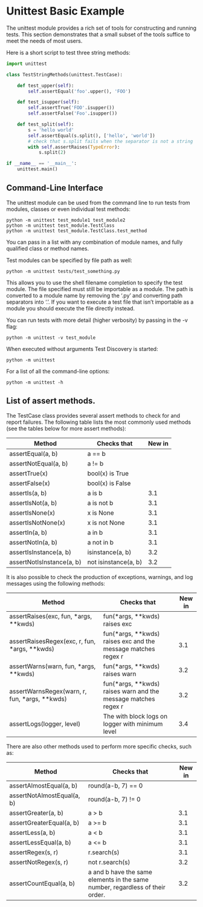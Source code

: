# Unittest Basic Example
The unittest module provides a rich set of tools for constructing and running tests. This section demonstrates that a small subset of the tools suffice to meet the needs of most users.

Here is a short script to test three string methods:

```python
import unittest

class TestStringMethods(unittest.TestCase):

    def test_upper(self):
        self.assertEqual('foo'.upper(), 'FOO')

    def test_isupper(self):
        self.assertTrue('FOO'.isupper())
        self.assertFalse('Foo'.isupper())

    def test_split(self):
        s = 'hello world'
        self.assertEqual(s.split(), ['hello', 'world'])
        # check that s.split fails when the separator is not a string
        with self.assertRaises(TypeError):
            s.split(2)

if __name__ == '__main__':
    unittest.main()
```

## Command-Line Interface
The unittest module can be used from the command line to run tests from modules, classes or even individual test methods:

```
python -m unittest test_module1 test_module2
python -m unittest test_module.TestClass
python -m unittest test_module.TestClass.test_method
```
You can pass in a list with any combination of module names, and fully qualified class or method names.

Test modules can be specified by file path as well:
```
python -m unittest tests/test_something.py
```
This allows you to use the shell filename completion to specify the test module. The file specified must still be importable as a module. The path is converted to a module name by removing the ‘.py’ and converting path separators into ‘.’. If you want to execute a test file that isn’t importable as a module you should execute the file directly instead.

You can run tests with more detail (higher verbosity) by passing in the -v flag:
```
python -m unittest -v test_module
```
When executed without arguments Test Discovery is started:
```
python -m unittest
```
For a list of all the command-line options:
```
python -m unittest -h
```
## List of assert methods.
The TestCase class provides several assert methods to check for and report failures. The following table lists the most commonly used methods (see the tables below for more assert methods):

| Method                    | Checks that          | New in |
|---------------------------|----------------------|--------|
| assertEqual(a, b)         | a == b               |        |
| assertNotEqual(a, b)      | a != b               |        |
| assertTrue(x)             | bool(x) is True      |        |
| assertFalse(x)            | bool(x) is False     |        |
| assertIs(a, b)            | a is b               | 3.1    |
| assertIsNot(a, b)         | a is not b           | 3.1    |
| assertIsNone(x)           | x is None            | 3.1    |
| assertIsNotNone(x)        | x is not None        | 3.1    |
| assertIn(a, b)            | a in b               | 3.1    |
| assertNotIn(a, b)         | a not in b           | 3.1    |
| assertIsInstance(a, b)    | isinstance(a, b)     | 3.2    |
| assertNotIsInstance(a, b) | not isinstance(a, b) | 3.2    |

It is also possible to check the production of exceptions, warnings, and log messages using the following methods:

| Method                                        | Checks that                                                    | New in |
|-----------------------------------------------|----------------------------------------------------------------|--------|
| assertRaises(exc, fun, *args, **kwds)         | fun(*args, **kwds) raises exc                                  |        |
| assertRaisesRegex(exc, r, fun, *args, **kwds) | fun(*args, **kwds) raises exc and the message matches regex r  | 3.1    |
| assertWarns(warn, fun, *args, **kwds)         | fun(*args, **kwds) raises warn                                 | 3.2    |
| assertWarnsRegex(warn, r, fun, *args, **kwds) | fun(*args, **kwds) raises warn and the message matches regex r | 3.2    |
| assertLogs(logger, level)                     | The with block logs on logger with minimum level               | 3.4    |


There are also other methods used to perform more specific checks, such as:

| Method                     | Checks that                                                                   | New in |
|----------------------------|-------------------------------------------------------------------------------|--------|
| assertAlmostEqual(a, b)    | round(a-b, 7) == 0                                                            |        |
| assertNotAlmostEqual(a, b) | round(a-b, 7) != 0                                                            |        |
| assertGreater(a, b)        | a > b                                                                         | 3.1    |
| assertGreaterEqual(a, b)   | a >= b                                                                        | 3.1    |
| assertLess(a, b)           | a < b                                                                         | 3.1    |
| assertLessEqual(a, b)      | a <= b                                                                        | 3.1    |
| assertRegex(s, r)          | r.search(s)                                                                   | 3.1    |
| assertNotRegex(s, r)       | not r.search(s)                                                               | 3.2    |
| assertCountEqual(a, b)     | a and b have the same elements in the same number, regardless of their order. | 3.2    |